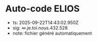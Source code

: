 # Auto-code ELIOS
- ts: 2025-09-22T14:43:02.950Z
- sig: ∞.je.toi.nous.432.528
- note: fichier généré automatiquement